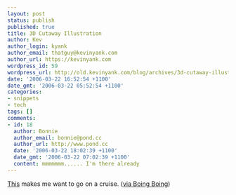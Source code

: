 ```yaml
---
layout: post
status: publish
published: true
title: 3D Cutaway Illustration
author: Kev
author_login: kyank
author_email: thatguy@kevinyank.com
author_url: https://kevinyank.com
wordpress_id: 59
wordpress_url: http://old.kevinyank.com/blog/archives/3d-cutaway-illustration/
date: '2006-03-22 16:52:54 +1100'
date_gmt: '2006-03-22 05:52:54 +1100'
categories:
- snippets
- tech
tags: []
comments:
- id: 18
  author: Bonnie
  author_email: bonnie@pond.cc
  author_url: http://www.pond.cc
  date: '2006-03-22 18:02:39 +1100'
  date_gmt: '2006-03-22 07:02:39 +1100'
  content: mmmmmmm...... I'm there already
---
```

<p><a href="http://www.khulsey.com/demo_1howto.html">This</a> makes me want to go on a cruise. (<a href="http://www.boingboing.net/2006/03/21/howto_technically_il.html">via Boing Boing</a>)</p>
